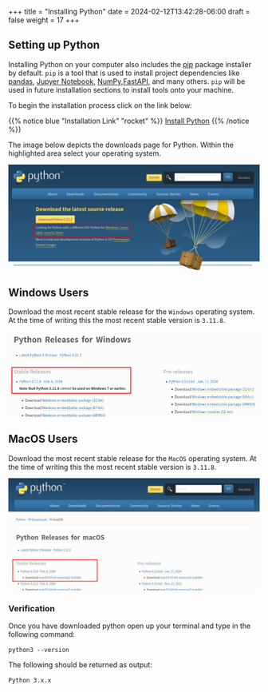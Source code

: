 +++
title = "Installing Python"
date = 2024-02-12T13:42:28-06:00
draft = false
weight = 17
+++

## Setting up Python

Installing Python on your computer also includes the [pip](https://pip.pypa.io/en/stable/index.html) package installer by default. `pip` is a tool that is used to install project dependencies like [pandas](https://pandas.pydata.org/), [Jupyer Notebook](https://jupyter.org/install), [NumPy](https://numpy.org/),[FastAPI](https://fastapi.tiangolo.com/), and many others. `pip` will be used in future installation sections to install tools onto your machine.

To begin the installation process click on the link below:

{{% notice blue "Installation Link" "rocket" %}}
[Install Python](https://www.python.org/downloads/)
{{% /notice %}}

The image below depicts the downloads page for Python. Within the highlighted area select your operating system.

![Python downloads page](pictures/download-python.png?classes=border)

## Windows Users

Download the most recent stable release for the `Windows` operating system. At the time of writing this the most recent stable version is `3.11.8`.

![Windows stable release for python3 highlighted on the windows operating system download page for python](pictures/stable-release-windows.png?classes=border)

## MacOS Users

Download the most recent stable release for the `MacOS` operating system. At the time of writing this the most recent stable version is `3.11.8`.

![MacOS stable release for python3 highlighted on the MacOS operating system download page for python](pictures/stable-release-mac.png?classes=border)

### Verification

Once you have downloaded python open up your terminal and type in the following command:

```console
python3 --version
```

The following should be returned as output:

```console
Python 3.x.x
```